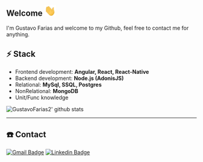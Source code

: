 <h2> Welcome  <img src="https://raw.githubusercontent.com/ABSphreak/ABSphreak/master/gifs/Hi.gif" width="30px"></h2>

I'm Gustavo Farias and welcome to my Github, feel free to contact me for anything. 

## ⚡ Stack

- Frontend development: **Angular, React, React-Native**
- Backend development: **Node.js (AdonisJS)**
- Relational: **MySql, SSQL, Postgres**
- NonRelational: **MongoDB**
- Unit/Func knowledge

![GustavoFarias2' github stats](https://github-readme-stats.vercel.app/api?username=gustavofarias2&hide=[%22issues%22]&show_icons=true)

---

## :phone: Contact

[![Gmail Badge](https://img.shields.io/badge/-gustavo.fariassiqueira@gmail.com-c14438?style=flat-square&logo=Gmail&logoColor=white&link=mailto:gustavo.fariassiqueira@gmail.com)](mailto:gustavo.fariassiqueira@gmail.com) [![Linkedin Badge](https://img.shields.io/badge/-Gustavo%20Farias-blue?style=flat-square&logo=Linkedin&logoColor=white&link=https://www.linkedin.com/in/gustavofariasdesiqueira/)](https://www.linkedin.com/in/gustavofariasdesiqueira/) 
